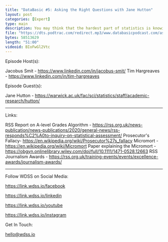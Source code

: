 ```yaml
---
title: "DataBasic #5: Asking the Right Questions with Jane Hutton"
layout: post
categories: [Expert]
type: main
description: You may think that the hardest part of statistics is knowing the right techniques, but this skill is worthless if you don't know how to ask the right question in the first place. In this episode, we talk to Professor Jane Hutton, who shares here advice on the topic. We also feature a segment in which we discuss the different types of missing values in data and how to handle them.
file: "https://dts.podtrac.com/redirect.mp3/www.databasicpodcast.com/assets/audio/databasic-e5.mp3"
bytes: 58513629
length: "51:00"
videoid: BIoFwGl2Vtc
---
```


Episode Host(s):        

Jacobus Smit - https://www.linkedin.com/in/jacobus-smit/
Tim Hargreaves - https://www.linkedin.com/in/tim-hargreaves

Episode Guest(s):

Jane Hutton - https://warwick.ac.uk/fac/sci/statistics/staff/academic-research/hutton/
        
------------------

Links:

RSS Report on A-level Grades Algorithm - https://rss.org.uk/news-publication/news-publications/2020/general-news/rss-responds%C2%A0to-inquiry-on-statistical-assessment/
Prosecutor's Fallacy- https://en.wikipedia.org/wiki/Prosecutor%27s_fallacy
Micromort - https://en.wikipedia.org/wiki/Micromort
Paper explaining the Micromort - https://obgyn.onlinelibrary.wiley.com/doi/full/10.1111/1471-0528.12663
RSS Journalism Awards - https://rss.org.uk/training-events/events/excellence-awards/journalism-awards/

------------------
        
Follow WDSS on Social Media:

https://link.wdss.io/facebook
        
https://link.wdss.io/linkedin

https://link.wdss.io/youtube
        
https://link.wdss.io/instagram
        
Get In Touch:
        
hello@wdss.io
